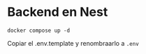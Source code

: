 # Backend en Nest

```
docker compose up -d
```

Copiar el .env.template y renombraarlo a ```.env```